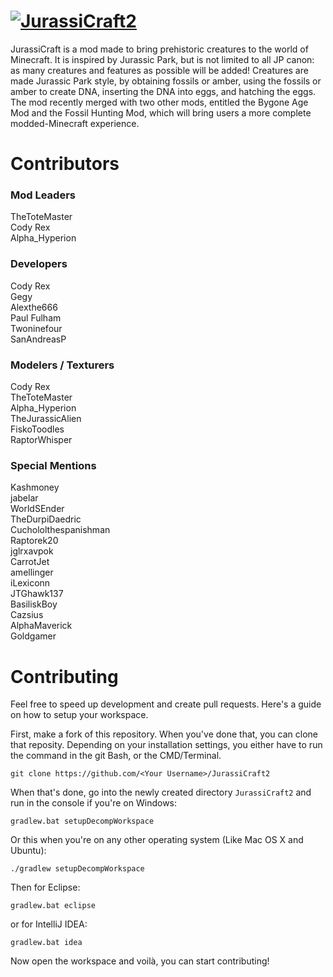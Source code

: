 # [![JurassiCraft2](http://i.imgur.com/3CXpCDv.png)](http://www.minecraftforum.net/forums/mapping-and-modding/minecraft-mods/2320045)
JurassiCraft is a mod made to bring prehistoric creatures to the world of Minecraft. It is inspired by Jurassic Park, but is not limited to all JP canon: as many creatures and features as possible will be added! Creatures are made Jurassic Park style, by obtaining fossils or amber, using the fossils or amber to create DNA, inserting the DNA into eggs, and hatching the eggs. The mod recently merged with two other mods, entitled the Bygone Age Mod and the Fossil Hunting Mod, which will bring users a more complete modded-Minecraft experience.

# Contributors
### Mod Leaders
TheToteMaster  
Cody Rex  
Alpha_Hyperion  

### Developers
Cody Rex  
Gegy  
Alexthe666  
Paul Fulham  
Twoninefour  
SanAndreasP

### Modelers / Texturers
Cody Rex  
TheToteMaster  
Alpha_Hyperion  
TheJurassicAlien  
FiskoToodles  
RaptorWhisper  

### Special Mentions
Kashmoney  
jabelar  
WorldSEnder  
TheDurpiDaedric  
Cuchololthespanishman  
Raptorek20  
jglrxavpok  
CarrotJet  
amellinger  
iLexiconn  
JTGhawk137  
BasiliskBoy  
Cazsius  
AlphaMaverick  
Goldgamer  

# Contributing
Feel free to speed up development and create pull requests. Here's a guide on how to setup your workspace.

First, make a fork of this repository. When you've done that, you can clone that reposity. Depending on your installation settings, you either have to run the command in the git Bash, or the CMD/Terminal.
```
git clone https://github.com/<Your Username>/JurassiCraft2
```

When that's done, go into the newly created directory `JurassiCraft2` and run in the console if you're on Windows:
```
gradlew.bat setupDecompWorkspace
```
Or this when you're on any other operating system (Like Mac OS X and Ubuntu):
```
./gradlew setupDecompWorkspace
```

Then for Eclipse:
```
gradlew.bat eclipse
```

or for IntelliJ IDEA:
```
gradlew.bat idea
```

Now open the workspace and voilà, you can start contributing!
